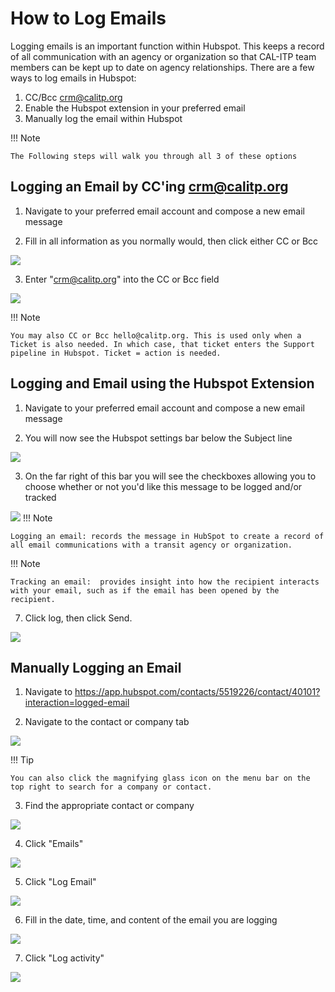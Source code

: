# How to Log Emails

Logging emails is an important function within Hubspot. This keeps a record of all communication with an agency or organization so that CAL-ITP team members can be kept up to date on agency relationships. There are a few ways to log emails in Hubspot:

1. CC/Bcc crm@calitp.org
2. Enable the Hubspot extension in your preferred email
3. Manually log the email within Hubspot

!!! Note

    The Following steps will walk you through all 3 of these options

## Logging an Email by CC'ing crm@calitp.org

1. Navigate to your preferred email account and compose a new email message

2. Fill in all information as you normally would, then click either CC or Bcc

![](https://image.scribehow-prod.com/Lmk7kH_d_3RRlWhBwYMS_8GnSpjIP99P7zbworS2Zvs/zoom:0.7501674480910918/enlarge:true/crop:1493:840:nowe:685:0/wm:0.8:nowe:954:126:0.08928571428571429/aHR0cHM6Ly9jb2xvbnktcmVjb3JkZXIuczMuYW1hem9uYXdzLmNvbS9maWxlcy8yMDIyLTEwLTAzLzBmMTA2MmM1LTE3NTMtNDc0Zi1hY2NlLTZlNzAyYmU2MDhhOS91c2VyX2Nyb3BwZWRfc2NyZWVuc2hvdC5qcGVn)

3. Enter "crm@calitp.org" into the CC or Bcc field

![](https://image.scribehow-prod.com/tYihV3ua18XuhX01v7FWBPpB_O9itcS0NNrB0mjWIaI/zoom:0.7501674480910918/enlarge:true/crop:1493:840:nowe:800:396/wm:0.8:nowe:534:289:0.08928571428571429/aHR0cHM6Ly9jb2xvbnktcmVjb3JkZXIuczMuYW1hem9uYXdzLmNvbS9maWxlcy8yMDIyLTEwLTAzLzdiMmMxMzA5LTliMTMtNGJlZS05ZDI1LTZkY2I3YjEwOWYyYi91c2VyX2Nyb3BwZWRfc2NyZWVuc2hvdC5qcGVn)

!!! Note

    You may also CC or Bcc hello@calitp.org. This is used only when a Ticket is also needed. In which case, that ticket enters the Support pipeline in Hubspot. Ticket = action is needed.

## Logging and Email using the Hubspot Extension

1. Navigate to your preferred email account and compose a new email message

5. You will now see the Hubspot settings bar below the Subject line

![](https://image.scribehow-prod.com/FpcWLmciXFFju5WZpUzmcQZOVxKEQhwL_xbWuHNnB3U/zoom:0.7501674480910918/enlarge:true/crop:1493:840:nowe:0:0/wm:0.8:nowe:222:205:0.08928571428571429/aHR0cHM6Ly9jb2xvbnktcmVjb3JkZXIuczMuYW1hem9uYXdzLmNvbS9maWxlcy8yMDIyLTEwLTAzL2E0MTY5MzE2LTE1MjgtNGFmNC1iMzRmLTdkMTExOWI4ZTIyYy91c2VyX2Nyb3BwZWRfc2NyZWVuc2hvdC5qcGVn)

3. On the far right of this bar you will see the checkboxes allowing you to choose whether or not you'd like this message to be logged and/or tracked

![](https://image.scribehow-prod.com/l7InrSOKRjdg0WP83zBqsK3xlD9lT7e_CMq_sfJqDuA/zoom:0.7501674480910918/enlarge:true/crop:1493:840:nowe:1380:0/wm:0.8:nowe:772:244:0.08928571428571429/aHR0cHM6Ly9jb2xvbnktcmVjb3JkZXIuczMuYW1hem9uYXdzLmNvbS9maWxlcy8yMDIyLTEwLTAzL2FiNzMwYjEyLTEwZGItNGQyZi05OTY2LWQxM2ZjMGY2YzI5Mi9hc2NyZWVuc2hvdC5qcGVn)
!!! Note

    Logging an email: records the message in HubSpot to create a record of all email communications with a transit agency or organization.

!!! Note

    Tracking an email:  provides insight into how the recipient interacts with your email, such as if the email has been opened by the recipient.

7. Click log, then click Send.

![](https://image.scribehow-prod.com/87r4dHFe2-VD-fEo2Xys-bjXMKuyM5kvitN14PBH65o/zoom:0.7501674480910918/enlarge:true/crop:1493:840:nowe:1380:0/wm:0.8:nowe:634:241:0.08928571428571429/aHR0cHM6Ly9jb2xvbnktcmVjb3JkZXIuczMuYW1hem9uYXdzLmNvbS9maWxlcy8yMDIyLTEwLTAzLzE1ZGQyNDIwLWFiMTUtNDhlMS05OWM2LWQ1YjM5ZmI5YzBkYi9hc2NyZWVuc2hvdC5qcGVn)

## Manually Logging an Email

1. Navigate to <https://app.hubspot.com/contacts/5519226/contact/40101?interaction=logged-email>

2. Navigate to the contact or company tab

![](https://image.scribehow-prod.com/oP6BqUcxUUWXkN4fTdGvhojndicRvCRjLD8G7ZKwzH4/zoom:0.7501674480910918/enlarge:true/crop:1493:840:nowe:0:0/wm:0.8:nowe:163:102:0.08928571428571429/aHR0cHM6Ly9jb2xvbnktcmVjb3JkZXIuczMuYW1hem9uYXdzLmNvbS9maWxlcy8yMDIyLTEwLTAzL2JhZGNiOWI4LTk3OTQtNGZkYy1hYzE1LTNhMWVmNTc0NTc2Ni9hc2NyZWVuc2hvdC5qcGVn)

!!! Tip

    You can also click the magnifying glass icon on the menu bar on the top right to search for a company or contact.

3. Find the appropriate contact or company

![](https://image.scribehow-prod.com/ADjLsrcJFzRco4TVA0CG_kDuE3knKSFv402tyV-27ks/zoom:0.7501674480910918/enlarge:true/crop:1493:840:nowe:0:254/wm:0.8:nowe:250:289:0.08928571428571429/aHR0cHM6Ly9jb2xvbnktcmVjb3JkZXIuczMuYW1hem9uYXdzLmNvbS9maWxlcy8yMDIyLTEwLTAzLzM4MDEwODkyLTdlY2EtNDJhNy05OWI5LWI1ODUyNzIxZjY4OC9hc2NyZWVuc2hvdC5qcGVn)

4. Click "Emails"

![](https://image.scribehow-prod.com/-CESOPz2w0v4LOIW_AkYdJka0rHV2yBw85HzWuhJW60/zoom:0.7501674480910918/enlarge:true/crop:1493:840:nowe:405:0/wm:0.8:nowe:534:178:0.08928571428571429/aHR0cHM6Ly9jb2xvbnktcmVjb3JkZXIuczMuYW1hem9uYXdzLmNvbS9maWxlcy8yMDIyLTEwLTAzLzJmNjQ2MzkzLTRjMmQtNDYzOC05NjRlLWE0Mzc2YjBmZDQyOC9hc2NyZWVuc2hvdC5qcGVn)

5. Click "Log Email"

![](https://image.scribehow-prod.com/oEW8RRXeqTSPjC4j_IkpSbRHO2VpC1Fx5PBajhSt-NE/zoom:0.7501674480910918/enlarge:true/crop:1493:840:nowe:1043:0/wm:0.8:nowe:534:268:0.08928571428571429/aHR0cHM6Ly9jb2xvbnktcmVjb3JkZXIuczMuYW1hem9uYXdzLmNvbS9maWxlcy8yMDIyLTEwLTAzLzVmZTVmM2U3LTk2NWItNDBhZC1hMjQ3LTk2YWUyMDY0MmIwOC9hc2NyZWVuc2hvdC5qcGVn)

6. Fill in the date, time, and content of the email you are logging

![](https://image.scribehow-prod.com/SQOayI9ttVImeWvbZU_fDkZStb8xeRXzRiG1SPGqxf0/zoom:0.7501674480910918/enlarge:true/crop:1493:840:nowe:1115:616/wm:0.8:nowe:895:450:0.08928571428571429/aHR0cHM6Ly9jb2xvbnktcmVjb3JkZXIuczMuYW1hem9uYXdzLmNvbS9maWxlcy8yMDIyLTEwLTAzL2Q3NzhkNDE1LTEwNzItNDViOC1hYjAwLTgyYTM5OTZkZWJiYS91c2VyX2Nyb3BwZWRfc2NyZWVuc2hvdC5qcGVn)

7. Click "Log activity"

![](https://image.scribehow-prod.com/Mmii2JJTnIqxQkYR8kxYIE-9J0LOakYQqD7NY1cKPWk/zoom:0.7501674480910918/enlarge:true/crop:1493:840:nowe:610:616/wm:0.8:nowe:534:529:0.08928571428571429/aHR0cHM6Ly9jb2xvbnktcmVjb3JkZXIuczMuYW1hem9uYXdzLmNvbS9maWxlcy8yMDIyLTEwLTAzLzM5ZGQ5NDFhLTNjMDctNDJhNi04MmM1LWE4ODA0OTQyMjUwZi91c2VyX2Nyb3BwZWRfc2NyZWVuc2hvdC5qcGVn)
